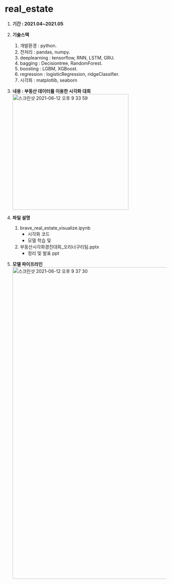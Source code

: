 # real_estate

1. **기간 : 2021.04~2021.05** 

2. **기술스택**
    1. 개발환경 : python.  
    2. 전처리 : pandas, numpy. 
    3. deeplearning : tensorflow, RNN, LSTM, GRU. 
    4. bagging : Decisiontree, RandomForest.   
    5. boosting : LGBM, XGBoost.  
    6. regression : logisticRegression, ridgeClassifier.  
    7. 시각화 : matplotlib, seaborn
    
3. **내용 : 부동산 데이터를 이용한 시각화 대회**    
    <img width="361" alt="스크린샷 2021-06-12 오후 9 33 59" src="https://user-images.githubusercontent.com/50386280/121776107-1454d880-cbc6-11eb-9c68-5fa05aa3de05.png">
    
4. **파일 설명**    
    1. brave_real_estate_visualize.ipynb
        - 시각화 코드
        - 모델 학습 및 
    2. 부동산시각화경진대회_오리너구리팀.pptx
        - 정리 및 발표 ppt

6. **모델 파이프라인**    
    <img width="973" alt="스크린샷 2021-06-12 오후 9 37 30" src="https://user-images.githubusercontent.com/50386280/121776183-6ac21700-cbc6-11eb-8cc9-0b4aa6e5c5f8.png">

    

